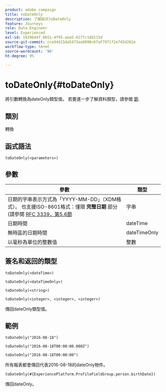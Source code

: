 ```yaml
---
product: adobe campaign
title: toDateOnly
description: 了解函式toDateOnly
feature: Journeys
role: Data Engineer
level: Experienced
exl-id: 1929644f-8b51-4f95-aea5-627fc1dd115d
source-git-commit: cca94d15da5473aa9890c67af7971f2e745d261e
workflow-type: tm+mt
source-wordcount: '96'
ht-degree: 9%

---
```


# toDateOnly{#toDateOnly}

將引數轉換為dateOnly類型值。 若要進一步了解資料類型，請參閱 [節](../expression/data-types.md).

## 類別

轉換

## 函式語法

`toDateOnly(<parameters>)`

## 參數

| 參數 | 類型 |
|-----------|------------------|
| 日期的字串表示方式為「YYYY-MM-DD」（XDM格式）。 也支援ISO-8601格式：僅限 **完整日期** 部分(請參閱 [RFC 3339，第5.6節](https://www.rfc-editor.org/rfc/rfc3339#section-5.6) | 字串 |
| 日期時間 | dateTime |
| 無時區的日期時間 | dateTimeOnly |
| 以毫秒為單位的整數值 | 整數 |

## 簽名和返回的類型

`toDateOnly(<dateTime>)`

`toDateOnly(<dateTimeOnly>)`

`toDateOnly(<string>)`

`toDateOnly(<integer>, <integer>, <integer>)`

傳回dateOnly類型值。

## 範例

`toDateOnly("2016-08-18")`

`toDateOnly("2016-08-18T00:00:00.000Z")`

`toDateOnly("2016-08-18T00:00:00")`

所有報表都會傳回代表2016-08-18的dateOnly物件。

`toDateOnly(#{ExperiencePlatform.ProfileFieldGroup.person.birthDate})`

傳回dateOnly。
